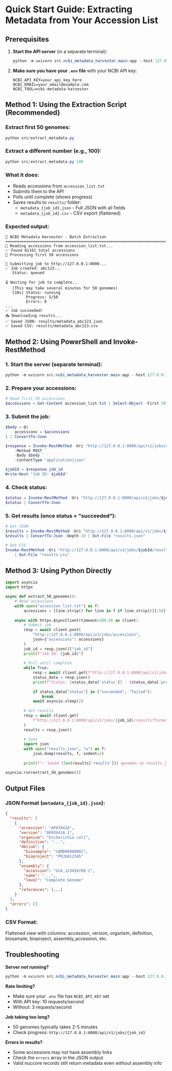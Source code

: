 # Quick Start Guide: Extracting Metadata from Your Accession List

## Prerequisites

1. **Start the API server** (in a separate terminal):
   ```powershell
   python -m uvicorn src.ncbi_metadata_harvester.main:app --host 127.0.0.1 --port 8000
   ```

2. **Make sure you have your `.env` file** with your NCBI API key:
   ```
   NCBI_API_KEY=your_api_key_here
   NCBI_EMAIL=your_email@example.com
   NCBI_TOOL=ncbi-metadata-harvester
   ```

## Method 1: Using the Extraction Script (Recommended)

### Extract first 50 genomes:
```powershell
python src/extract_metadata.py
```

### Extract a different number (e.g., 100):
```powershell
python src/extract_metadata.py 100
```

### What it does:
- Reads accessions from `accession_list.txt`
- Submits them to the API
- Polls until complete (shows progress)
- Saves results to `results/` folder:
  - `metadata_{job_id}.json` - Full JSON with all fields
  - `metadata_{job_id}.csv` - CSV export (flattened)

### Expected output:
```
🔬 NCBI Metadata Harvester - Batch Extraction
======================================================================
📖 Reading accessions from accession_list.txt...
✅ Found 61161 total accessions
🎯 Processing first 50 accessions

🚀 Submitting job to http://127.0.0.1:8000...
✅ Job created: abc123...
   Status: queued

⏳ Waiting for job to complete...
   (This may take several minutes for 50 genomes)
   [10s] Status: running
         Progress: 5/50
         Errors: 0
...
✅ Job succeeded!
📥 Downloading results...
✅ Saved JSON: results/metadata_abc123.json
✅ Saved CSV: results/metadata_abc123.csv
```

## Method 2: Using PowerShell and Invoke-RestMethod

### 1. Start the server (separate terminal):
```powershell
python -m uvicorn src.ncbi_metadata_harvester.main:app --host 127.0.0.1 --port 8000
```

### 2. Prepare your accessions:
```powershell
# Read first 50 accessions
$accessions = Get-Content accession_list.txt | Select-Object -First 50
```

### 3. Submit the job:
```powershell
$body = @{
    accessions = $accessions
} | ConvertTo-Json

$response = Invoke-RestMethod -Uri "http://127.0.0.1:8000/api/v1/jobs/accessions" `
    -Method POST `
    -Body $body `
    -ContentType "application/json"

$jobId = $response.job_id
Write-Host "Job ID: $jobId"
```

### 4. Check status:
```powershell
$status = Invoke-RestMethod -Uri "http://127.0.0.1:8000/api/v1/jobs/$jobId"
$status | ConvertTo-Json
```

### 5. Get results (once status = "succeeded"):
```powershell
# Get JSON
$results = Invoke-RestMethod -Uri "http://127.0.0.1:8000/api/v1/jobs/$jobId/results?format=json"
$results | ConvertTo-Json -Depth 10 | Out-File "results.json"

# Get CSV
Invoke-RestMethod -Uri "http://127.0.0.1:8000/api/v1/jobs/$jobId/results?format=csv" `
    | Out-File "results.csv"
```

## Method 3: Using Python Directly

```python
import asyncio
import httpx

async def extract_50_genomes():
    # Read accessions
    with open("accession_list.txt") as f:
        accessions = [line.strip() for line in f if line.strip()][:50]
    
    async with httpx.AsyncClient(timeout=300.0) as client:
        # Submit job
        resp = await client.post(
            "http://127.0.0.1:8000/api/v1/jobs/accessions",
            json={"accessions": accessions}
        )
        job_id = resp.json()["job_id"]
        print(f"Job ID: {job_id}")
        
        # Poll until complete
        while True:
            resp = await client.get(f"http://127.0.0.1:8000/api/v1/jobs/{job_id}")
            status_data = resp.json()
            print(f"Status: {status_data['status']} - {status_data['progress']}")
            
            if status_data["status"] in ["succeeded", "failed"]:
                break
            await asyncio.sleep(2)
        
        # Get results
        resp = await client.get(
            f"http://127.0.0.1:8000/api/v1/jobs/{job_id}/results?format=json"
        )
        results = resp.json()
        
        # Save
        import json
        with open("results.json", "w") as f:
            json.dump(results, f, indent=2)
        
        print(f"✅ Saved {len(results['results'])} genomes to results.json")

asyncio.run(extract_50_genomes())
```

## Output Files

### JSON Format (`metadata_{job_id}.json`):
```json
{
  "results": [
    {
      "accession": "AP039418",
      "version": "AP039418.1",
      "organism": "Escherichia coli",
      "definition": "...",
      "dblink": {
        "biosample": "SAMD00000001",
        "bioproject": "PRJDA12345"
      },
      "assembly": {
        "accession": "GCA_123456789.1",
        "name": "...",
        "level": "Complete Genome"
      },
      "references": [...]
    }
  ],
  "errors": []
}
```

### CSV Format:
Flattened view with columns: accession, version, organism, definition, biosample, bioproject, assembly_accession, etc.

## Troubleshooting

**Server not running?**
```powershell
python -m uvicorn src.ncbi_metadata_harvester.main:app --host 127.0.0.1 --port 8000
```

**Rate limiting?**
- Make sure your `.env` file has `NCBI_API_KEY` set
- With API key: 10 requests/second
- Without: 3 requests/second

**Job taking too long?**
- 50 genomes typically takes 2-5 minutes
- Check progress: `http://127.0.0.1:8000/api/v1/jobs/{job_id}`

**Errors in results?**
- Some accessions may not have assembly links
- Check the `errors` array in the JSON output
- Valid nuccore records still return metadata even without assembly info
